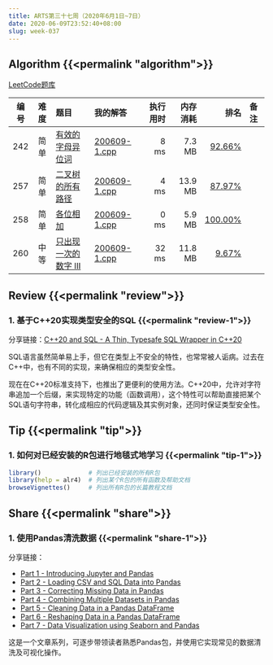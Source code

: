 ```yaml
---
title: ARTS第三十七周（2020年6月1日~7日）
date: 2020-06-09T23:52:40+08:00
slug: week-037
---
```


## Algorithm {{<permalink "algorithm">}}

[LeetCode题库](https://leetcode-cn.com/problemset/all/)

| 编号 | 难度 | 题目 | 我的解答 | 执行用时 | 内存消耗 | 排名 | 备注 |
|:----:|:----:|:-----|:---------|---------:|---------:|-----:|:-----|
| 242 | 简单 | [有效的字母异位词](https://leetcode-cn.com/problems/valid-anagram/) | [200609-1.cpp](https://github.com/yanlinlin82/leetcode/blob/master/00242_valid-anagram/200609-1.cpp) | 8 ms | 7.3 MB | [92.66%](https://leetcode-cn.com/submissions/detail/77675882/) |  |
| 257 | 简单 | [二叉树的所有路径](https://leetcode-cn.com/problems/binary-tree-paths/) | [200609-1.cpp](https://github.com/yanlinlin82/leetcode/blob/master/00257_binary-tree-paths/200609-1.cpp) | 4 ms | 13.9 MB | [87.97%](https://leetcode-cn.com/submissions/detail/77682369/) |  |
| 258 | 简单 | [各位相加](https://leetcode-cn.com/problems/add-digits/) | [200609-1.cpp](https://github.com/yanlinlin82/leetcode/blob/master/00258_add-digits/200609-1.cpp) | 0 ms | 5.9 MB | [100.00%](https://leetcode-cn.com/submissions/detail/77683344/) |  |
| 260 | 中等 | [只出现一次的数字 III](https://leetcode-cn.com/problems/single-number-iii/) | [200609-1.cpp](https://github.com/yanlinlin82/leetcode/blob/master/00260_single-number-iii/200609-1.cpp) | 32 ms | 11.8 MB | [9.67%](https://leetcode-cn.com/submissions/detail/77685185/) |  |

## Review {{<permalink "review">}}

### 1. 基于C++20实现类型安全的SQL {{<permalink "review-1">}}

分享链接：[C++20 and SQL - A Thin, Typesafe SQL Wrapper in C++20](https://www.codeproject.com/Articles/5269118/Cplusplus20-and-SQL-A-Thin-Typesafe-SQL-Wrapper-in)

SQL语言虽然简单易上手，但它在类型上不安全的特性，也常常被人诟病。过去在C++中，也有不同的实现，来确保相应的类型安全性。

现在在C++20标准支持下，也推出了更便利的使用方法。C++20中，允许对字符串追加一个后缀，来实现特定的功能（函数调用），这个特性可以帮助直接把某个SQL语句字符串，转化成相应的代码逻辑及其实例对象，还同时保证类型安全性。

## Tip {{<permalink "tip">}}

### 1. 如何对已经安装的R包进行地毯式地学习 {{<permalink "tip-1">}}

```r
library()             # 列出已经安装的所有R包
library(help = alr4)  # 列出某个R包的所有函数及帮助文档
browseVignettes()     # 列出所有R包的长篇教程文档
```

## Share {{<permalink "share">}}

### 1. 使用Pandas清洗数据 {{<permalink "share-1">}}

分享链接：

* [Part 1 - Introducing Jupyter and Pandas](https://www.codeproject.com/Articles/5269215/Introducing-Jupyter-and-Pandas)
* [Part 2 - Loading CSV and SQL Data into Pandas](https://www.codeproject.com/Articles/5269218/Loading-CSV-and-SQL-Data-into-Pandas)
* [Part 3 - Correcting Missing Data in Pandas](https://www.codeproject.com/Articles/5269222/Correcting-Missing-Data-in-Pandas)
* [Part 4 - Combining Multiple Datasets in Pandas](https://www.codeproject.com/Articles/5269226/Combining-Multiple-Datasets-in-Pandas)
* [Part 5 - Cleaning Data in a Pandas DataFrame](https://www.codeproject.com/Articles/5269227/Cleaning-Data-in-a-Pandas-DataFrame)
* [Part 6 - Reshaping Data in a Pandas DataFrame](https://www.codeproject.com/Articles/5269229/Reshaping-Data-in-a-Pandas-DataFrame)
* [Part 7 - Data Visualization using Seaborn and Pandas](https://www.codeproject.com/Articles/5269230/Data-Visualization-using-Seaborn-and-Pandas)

这是一个文章系列，可逐步带领读者熟悉Pandas包，并使用它实现常见的数据清洗及可视化操作。
